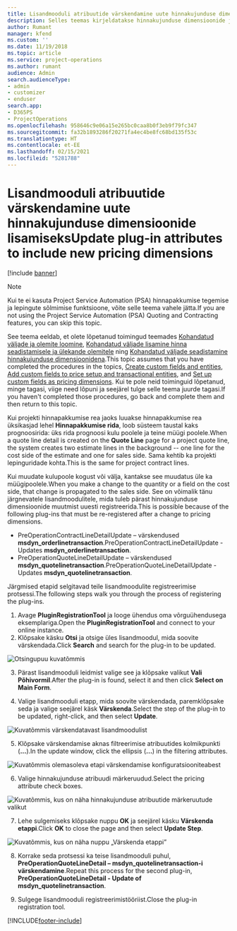 ```yaml
---
title: Lisandmooduli atribuutide värskendamine uute hinnakujunduse dimensioonide lisamiseks
description: Selles teemas kirjeldatakse hinnakujunduse dimensioonide jaoks lisandmooduli atribuutide värskendamist.
author: Rumant
manager: kfend
ms.custom: ''
ms.date: 11/19/2018
ms.topic: article
ms.service: project-operations
ms.author: rumant
audience: Admin
search.audienceType:
- admin
- customizer
- enduser
search.app:
- D365PS
- ProjectOperations
ms.openlocfilehash: 958646c9e06a15e265bc0caa8b0f3eb9f79fc347
ms.sourcegitcommit: fa32b1893286f20271fa4ec4be8fc68bd135f53c
ms.translationtype: HT
ms.contentlocale: et-EE
ms.lasthandoff: 02/15/2021
ms.locfileid: "5281788"
---
```

# <a name="update-plug-in-attributes-to-include-new-pricing-dimensions"></a><span data-ttu-id="673ca-103">Lisandmooduli atribuutide värskendamine uute hinnakujunduse dimensioonide lisamiseks</span><span class="sxs-lookup"><span data-stu-id="673ca-103">Update plug-in attributes to include new pricing dimensions</span></span>

[!include [banner](../includes/psa-now-project-operations.md)]

> [!NOTE]
> <span data-ttu-id="673ca-104">Kui te ei kasuta Project Service Automation (PSA) hinnapakkumise tegemise ja lepingute sõlmimise funktsioone, võite selle teema vahele jätta.</span><span class="sxs-lookup"><span data-stu-id="673ca-104">If you are not using the Project Service Automation (PSA) Quoting and Contracting features, you can skip this topic.</span></span>

<span data-ttu-id="673ca-105">See teema eeldab, et olete lõpetanud toimingud teemades [Kohandatud väljade ja olemite loomine](create-custom-fields-entities.md), [Kohandatud väljade lisamine hinna seadistamisele ja ülekande olemitele](field-references.md) ning [Kohandatud väljade seadistamine hinnakujunduse dimensioonidena](set-up-pricing-dimensions.md).</span><span class="sxs-lookup"><span data-stu-id="673ca-105">This topic assumes that you have completed the procedures in the topics, [Create custom fields and entities](create-custom-fields-entities.md), [Add custom fields to price setup and transactional entities](field-references.md), and [Set up custom fields as pricing dimensions](set-up-pricing-dimensions.md).</span></span> <span data-ttu-id="673ca-106">Kui te pole neid toiminguid lõpetanud, minge tagasi, viige need lõpuni ja seejärel tulge selle teema juurde tagasi.</span><span class="sxs-lookup"><span data-stu-id="673ca-106">If you haven't completed those procedures, go back and complete them and then return to this topic.</span></span>

<span data-ttu-id="673ca-107">Kui projekti hinnapakkumise rea jaoks luuakse hinnapakkumise rea üksikasjad lehel **Hinnapakkumise rida**, loob süsteem taustal kaks prognoosirida: üks rida prognoosi kulu poolele ja teine müügi poolele.</span><span class="sxs-lookup"><span data-stu-id="673ca-107">When a quote line detail is created on the **Quote Line** page for a project quote line, the system creates two estimate lines in the background -- one line for the cost side of the estimate and one for sales side.</span></span> <span data-ttu-id="673ca-108">Sama kehtib ka projekti lepinguridade kohta.</span><span class="sxs-lookup"><span data-stu-id="673ca-108">This is the same  for project contract lines.</span></span>

<span data-ttu-id="673ca-109">Kui muudate kulupoole kogust või välja, kantakse see muudatus üle ka müügipoolele.</span><span class="sxs-lookup"><span data-stu-id="673ca-109">When you make a change to the quantity or a field on the cost side, that change is propagated to the sales side.</span></span> <span data-ttu-id="673ca-110">See on võimalik tänu järgnevatele lisandmoodulitele, mida tuleb pärast hinnakujunduse dimensioonide muutmist uuesti registreerida.</span><span class="sxs-lookup"><span data-stu-id="673ca-110">This is possible because of the following plug-ins that must be re-registered after a change to pricing dimensions.</span></span>

- <span data-ttu-id="673ca-111">PreOperationContractLineDetailUpdate – värskendused **msdyn_orderlinetransaction**.</span><span class="sxs-lookup"><span data-stu-id="673ca-111">PreOperationContractLineDetailUpdate - Updates **msdyn_orderlinetransaction**.</span></span>
- <span data-ttu-id="673ca-112">PreOperationQuoteLineDetailUpdate – värskendused **msdyn_quotelinetransaction**.</span><span class="sxs-lookup"><span data-stu-id="673ca-112">PreOperationQuoteLineDetailUpdate - Updates **msdyn_quotelinetransaction**.</span></span>

<span data-ttu-id="673ca-113">Järgmised etapid selgitavad teile lisandmoodulite registreerimise protsessi.</span><span class="sxs-lookup"><span data-stu-id="673ca-113">The following steps walk you through the process of registering the plug-ins.</span></span>

1. <span data-ttu-id="673ca-114">Avage **PluginRegistrationTool** ja looge ühendus oma võrguühendusega eksemplariga.</span><span class="sxs-lookup"><span data-stu-id="673ca-114">Open the **PluginRegistrationTool** and connect to your online instance.</span></span>
2. <span data-ttu-id="673ca-115">Klõpsake käsku **Otsi** ja otsige üles lisandmoodul, mida soovite värskendada.</span><span class="sxs-lookup"><span data-stu-id="673ca-115">Click **Search** and search for the plug-in to be updated.</span></span>

 ![Otsingupuu kuvatõmmis](media/PRT-1.png)

3. <span data-ttu-id="673ca-117">Pärast lisandmooduli leidmist valige see ja klõpsake valikut **Vali Põhivormil**.</span><span class="sxs-lookup"><span data-stu-id="673ca-117">After the plug-in is found, select it and then click **Select on Main Form**.</span></span>

4. <span data-ttu-id="673ca-118">Valige lisandmooduli etapp, mida soovite värskendada, paremklõpsake seda ja valige seejärel käsk **Värskenda**.</span><span class="sxs-lookup"><span data-stu-id="673ca-118">Select the step of the plug-in to be updated, right-click, and then select **Update**.</span></span>

 ![Kuvatõmmis värskendatavast lisandmoodulist](media/PRT-2.png)
 
5. <span data-ttu-id="673ca-120">Klõpsake värskendamise aknas filtreerimise atribuutides kolmikpunkti (**...**).</span><span class="sxs-lookup"><span data-stu-id="673ca-120">In the update window, click the ellipsis (**...**) in the filtering attributes.</span></span>

 ![Kuvatõmmis olemasoleva etapi värskendamise konfiguratsiooniteabest](media/PRT-3.png)
 
6. <span data-ttu-id="673ca-122">Valige hinnakujunduse atribuudi märkeruudud.</span><span class="sxs-lookup"><span data-stu-id="673ca-122">Select the pricing attribute check boxes.</span></span>

 ![Kuvatõmmis, kus on näha hinnakujunduse atribuutide märkeruutude valikut](media/PRT-4.png)

7. <span data-ttu-id="673ca-124">Lehe sulgemiseks klõpsake nuppu **OK** ja seejärel käsku **Värskenda etappi**.</span><span class="sxs-lookup"><span data-stu-id="673ca-124">Click **OK** to close the page and then select **Update Step**.</span></span>

 ![Kuvatõmmis, kus on näha nuppu „Värskenda etappi”](media/PRT-5.png)
 
8. <span data-ttu-id="673ca-126">Korrake seda protsessi ka teise lisandmooduli puhul, **PreOperationQuoteLineDetail – msdyn_quotelinetransaction-i värskendamine**.</span><span class="sxs-lookup"><span data-stu-id="673ca-126">Repeat this process for the second plug-in, **PreOperationQuoteLineDetail - Update of msdyn_quotelinetransaction**.</span></span>

9. <span data-ttu-id="673ca-127">Sulgege lisandmooduli registreerimistööriist.</span><span class="sxs-lookup"><span data-stu-id="673ca-127">Close the plug-in registration tool.</span></span>



[!INCLUDE[footer-include](../includes/footer-banner.md)]